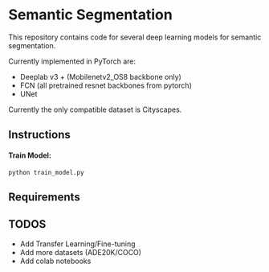 # Semantic Segmentation

This repository contains code for several deep learning models for semantic segmentation. 

Currently implemented in PyTorch are:
 - Deeplab v3 + (Mobilenetv2_OS8 backbone only)
 - FCN (all pretrained resnet backbones from pytorch)
 - UNet 

Currently the only compatible dataset is Cityscapes.

## Instructions
#### Train Model:
```
python train_model.py 

```

## Requirements

 ## TODOS 
 - Add Transfer Learning/Fine-tuning
 - Add more datasets (ADE20K/COCO) 
 - Add colab notebooks
 

